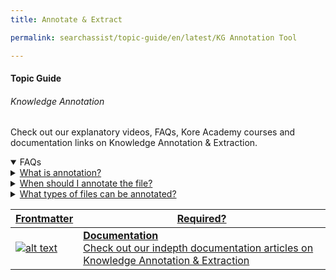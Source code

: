 ```yaml
---
title: Annotate & Extract

permalink: searchassist/topic-guide/en/latest/KG Annotation Tool

---
```

#### Topic Guide
###### Knowledge Annotation

  Check out our explanatory videos, FAQs, Kore Academy courses and documentation links on Knowledge Annotation & Extraction.

<details open>
  <summary>FAQs
  </summary>

  <a class="nested-accordian-link" target="_blank" href="https://developer.kore.ai/docs/bots/bot-builder-tool/knowledge-task/knowledge-extraction-service/#Annotate_Extract">

  <details class="nested-details">
 
  <summary>What is annotation?
  </summary>

 
 Link to Annotation documentation

  </details>
 </a>
  
   <a class="nested-accordian-link" target="_blank" href="https://developer.kore.ai/docs/bots/bot-builder-tool/knowledge-task/knowledge-extraction-service/#Annotate_Extract">

  <details class="nested-details">
 
  <summary>When should I annotate the file?
  </summary>

 
 When you do not have the FAQs in the format mandated by the platform.

  </details>
 </a>
  
   <a class="nested-accordian-link" target="_blank" href="https://developer.kore.ai/docs/bots/bot-builder-tool/knowledge-task/knowledge-extraction-service/#Supported_Formats">

  <details class="nested-details">
 
  <summary>What types of files can be annotated?
  </summary>

 
 As of now today, only PDF file types can be annotated. More file types will be added in future releases.

  </details>
 </a>

</details>


<a class="doc-link" target="_blank" href="https://developer.kore.ai/docs/bots/bot-builder-tool/knowledge-task/knowledge-extraction-service/#Annotate_Extract">
 

| Frontmatter | Required? |
|-------------|-------------|
| ![alt text](images/docIcon.svg "Title") | **Documentation**  <br /> Check out our indepth documentation articles on Knowledge Annotation & Extraction | 


</a>
